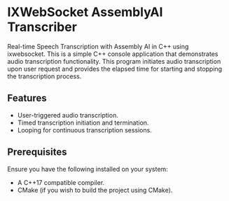 # IXWebSocket AssemblyAI Transcriber

Real-time Speech Transcription with Assembly AI in C++ using ixwebsocket.
This is a simple C++ console application that demonstrates audio transcription functionality. This program initiates audio transcription upon user request and provides the elapsed time for starting and stopping the transcription process.

## Features

- User-triggered audio transcription.
- Timed transcription initiation and termination.
- Looping for continuous transcription sessions.

## Prerequisites

Ensure you have the following installed on your system:

- A C++17 compatible compiler.
- CMake (if you wish to build the project using CMake).